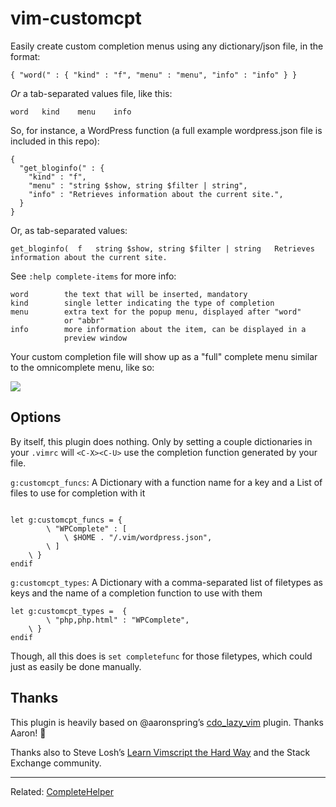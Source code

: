 # vim-customcpt

Easily create custom completion menus using any dictionary/json file, in the format:

`{ "word(" : { "kind" : "f", "menu" : "menu", "info" : "info" } }`

*Or* a tab-separated values file, like this:

`word   kind    menu    info`

So, for instance, a WordPress function (a full example wordpress.json file is included in this repo):

```
{
  "get_bloginfo(" : {
    "kind" : "f",
    "menu" : "string $show, string $filter | string",
    "info" : "Retrieves information about the current site.",
  }
}
```


Or, as tab-separated values:

`get_bloginfo(	f	string $show, string $filter | string	Retrieves information about the current site.`

See `:help complete-items` for more info:

```
word		the text that will be inserted, mandatory
kind		single letter indicating the type of completion
menu		extra text for the popup menu, displayed after "word"
            or "abbr"
info		more information about the item, can be displayed in a
            preview window
```

Your custom completion file will show up as a "full" complete menu similar to the omnicomplete menu, like so:

![](http://i.imgur.com/rxbVIdH.png)

## Options

By itself, this plugin does nothing. Only by setting a couple dictionaries in your `.vimrc` will `<C-X><C-U>` use the completion function generated by your file.

`g:customcpt_funcs`: A Dictionary with a function name for a key and a List of files to use for completion with it
```

let g:customcpt_funcs = {
		\ "WPComplete" : [
			\ $HOME . "/.vim/wordpress.json",
		\ ]
	\ }
endif
```

`g:customcpt_types`: A Dictionary with a comma-separated list of filetypes as keys and the name of a completion function to use with them

```
let g:customcpt_types =  {
        \ "php,php.html" : "WPComplete",
	\ }
endif
```

Though, all this does is `set completefunc` for those filetypes, which could just as easily be done manually.

## Thanks

This plugin is heavily based on @aaronspring&rsquo;s [cdo_lazy_vim](https://github.com/aaronspring/cdo_lazy_vim) plugin. Thanks Aaron! &#x1F44B;

Thanks also to Steve Losh&rsquo;s [Learn Vimscript the Hard Way](http://learnvimscriptthehardway.stevelosh.com) and the Stack Exchange community.

---

Related: [CompleteHelper](http://www.vim.org/scripts/script.php?script_id=3914)
